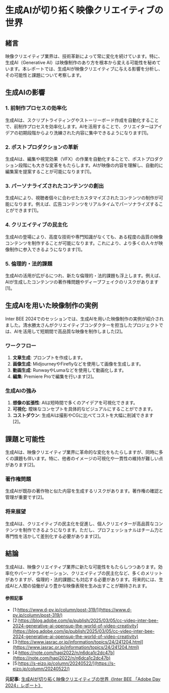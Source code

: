 # 生成AIが切り拓く映像クリエイティブの世界

## 緒言

映像クリエイティブ業界は、技術革新によって常に変化を続けています。特に、生成AI（Generative AI）は映像制作のあり方を根本から変える可能性を秘めています。本レポートでは、生成AIが映像クリエイティブに与える影響を分析し、その可能性と課題について考察します。

## 生成AIの影響

### 1. 前制作プロセスの効率化

生成AIは、スクリプトライティングやストーリーボード作成を自動化することで、前制作プロセスを効率化します。AIを活用することで、クリエイターはアイデアの初期段階からより洗練された内容に集中できるようになります[1]。

### 2. ポストプロダクションの革新

生成AIは、編集や視覚効果（VFX）の作業を自動化することで、ポストプロダクション段階にも大きな変革をもたらします。AIが映像の内容を理解し、自動的に編集案を提案することが可能になります[1]。

### 3. パーソナライズされたコンテンツの創出

生成AIにより、視聴者個々に合わせたカスタマイズされたコンテンツの制作が可能になります。例えば、広告コンテンツをリアルタイムでパーソナライズすることができます[1]。

### 4. クリエイティブの民主化

生成AIの登場により、高度な技術や専門知識がなくても、ある程度の品質の映像コンテンツを制作することが可能になります。これにより、より多くの人々が映像制作に参入できるようになります[1]。

### 5. 倫理的・法的課題

生成AIの活用が広がるにつれ、新たな倫理的・法的課題も浮上します。例えば、AIが生成したコンテンツの著作権問題やディープフェイクのリスクがあります[1]。

## 生成AIを用いた映像制作の実例

Inter BEE 2024でのセッションでは、生成AIを用いた映像制作の実例が紹介されました。清水勝太さんがクリエイティブコンダクターを担当したプロジェクトでは、AIを活用して短期間で高品質な映像を制作しました[2]。

### ワークフロー

1. **文章生成**: プロンプトを作成します。
2. **画像生成**: MidjourneyやFireflyなどを使用して画像を生成します。
3. **動画生成**: RunwayやLumaなどを使用して動画化します。
4. **編集**: Premiere Proで編集を行います[2]。

### 生成AIの強み

1. **想像の拡張性**: AIは短時間で多くのアイデアを可視化できます。
2. **可視化**: 曖昧なコンセプトを具体的なビジュアルにすることができます。
3. **コストダウン**: 生成AIは撮影やCGに比べてコストを大幅に削減できます[2]。

## 課題と可能性

生成AIは、映像クリエイティブ業界に革命的な変化をもたらしますが、同時に多くの課題も伴います。特に、他者のイメージの可視化や一貫性の維持が難しい点があります[2]。

### 著作権問題

生成AIが既存の著作物と似た内容を生成するリスクがあります。著作権の確認と管理が重要です[2]。

### 将来展望

生成AIは、クリエイティブの民主化を促進し、個人クリエイターが高品質なコンテンツを制作できるようになります。ただし、プロフェッショナルはチーム力と専門性を活かして差別化する必要があります[2]。

## 結論

生成AIは、映像クリエイティブ業界に新たな可能性をもたらしつつあります。効率化やパーソナライゼーション、クリエイティブの民主化など、多くのメリットがありますが、倫理的・法的課題にも対応する必要があります。将来的には、生成AIと人間の協働がより豊かな映像表現を生み出すことが期待されます。

#### 参照記事
- [1:https://www.d-pv.jp/column/post-319/](https://www.d-pv.jp/column/post-319/)
- [2:https://blog.adobe.com/jp/publish/2025/03/05/cc-video-inter-bee-2024-generative-ai-opensup-the-world-of-video-creativity](https://blog.adobe.com/jp/publish/2025/03/05/cc-video-inter-bee-2024-generative-ai-opensup-the-world-of-video-creativity)
- [3:https://www.jasrac.or.jp/information/topics/24/241204.html](https://www.jasrac.or.jp/information/topics/24/241204.html)
- [4:https://note.com/hapi2022/n/n6dca1c2dc47b](https://note.com/hapi2022/n/n6dca1c2dc47b)
- [5:https://s-eizo.jp/column/20240522/](https://s-eizo.jp/column/20240522/)


**元記事:** [生成AIが切り拓く映像クリエイティブの世界《Inter BEE 「Adobe Day 2024」レポート》](https://blog.adobe.com/jp/publish/2025/03/05/cc-video-inter-bee-2024-generative-ai-opensup-the-world-of-video-creativity)